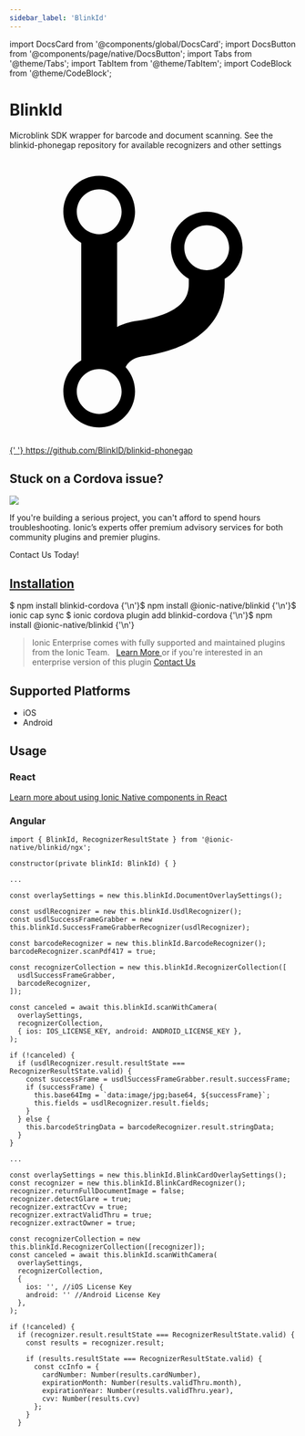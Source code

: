 ```yaml
---
sidebar_label: 'BlinkId'
---
```


import DocsCard from '@components/global/DocsCard';
import DocsButton from '@components/page/native/DocsButton';
import Tabs from '@theme/Tabs';
import TabItem from '@theme/TabItem';
import CodeBlock from '@theme/CodeBlock';

# BlinkId

Microblink SDK wrapper for barcode and document scanning. See the
blinkid-phonegap repository for available recognizers and other settings

<p>
  <a href="https://github.com/BlinkID/blinkid-phonegap" target="_blank" rel="noopener" className="git-link">
    <svg viewBox="0 0 512 512">
      <path d="M416 160c0-35.3-28.7-64-64-64s-64 28.7-64 64c0 23.7 12.9 44.3 32 55.4v8.6c0 19.9-7.8 33.7-25.3 44.9-15.4 9.8-38.1 17.1-67.5 21.5-14 2.1-25.7 6-35.2 10.7V151.4c19.1-11.1 32-31.7 32-55.4 0-35.3-28.7-64-64-64S96 60.7 96 96c0 23.7 12.9 44.3 32 55.4v209.2c-19.1 11.1-32 31.7-32 55.4 0 35.3 28.7 64 64 64s64-28.7 64-64c0-16.6-6.3-31.7-16.7-43.1 1.9-4.9 9.7-16.3 29.4-19.3 38.8-5.8 68.9-15.9 92.3-30.8 36-22.8 55-57 55-98.8v-8.6c19.1-11.1 32-31.7 32-55.4zM160 56c22.1 0 40 17.9 40 40s-17.9 40-40 40-40-17.9-40-40 17.9-40 40-40zm0 400c-22.1 0-40-17.9-40-40s17.9-40 40-40 40 17.9 40 40-17.9 40-40 40zm192-256c-22.1 0-40-17.9-40-40s17.9-40 40-40 40 17.9 40 40-17.9 40-40 40z"></path>
    </svg>{' '}
    https://github.com/BlinkID/blinkid-phonegap
  </a>
</p>

<h2>Stuck on a Cordova issue?</h2>
<DocsCard
  className="cordova-ee-card"
  header="Don't waste precious time on plugin issues."
  href="https://ionicframework.com/sales?product_of_interest=Ionic%20Native"
>
  <div>
    <img src="/docs/icons/native-cordova-bot.png" class="cordova-ee-img" />
    <p>
      If you're building a serious project, you can't afford to spend hours troubleshooting. Ionic’s experts offer
      premium advisory services for both community plugins and premier plugins.
    </p>
    <DocsButton className="native-ee-detail">Contact Us Today!</DocsButton>
  </div>
</DocsCard>

<h2 id="installation">
  <a href="#installation">Installation</a>
</h2>
<Tabs
  groupId="runtime"
  defaultValue="Capacitor"
  values={[
    { value: 'Capacitor', label: 'Capacitor' },
    { value: 'Cordova', label: 'Cordova' },
    { value: 'Enterprise', label: 'Enterprise' },
  ]}
>
  <TabItem value="Capacitor">
    <CodeBlock className="language-shell">
      $ npm install blinkid-cordova {'\n'}$ npm install @ionic-native/blinkid {'\n'}$ ionic cap sync
    </CodeBlock>
  </TabItem>
  <TabItem value="Cordova">
    <CodeBlock className="language-shell">
      $ ionic cordova plugin add blinkid-cordova {'\n'}$ npm install @ionic-native/blinkid {'\n'}
    </CodeBlock>
  </TabItem>
  <TabItem value="Enterprise">
    <blockquote>
      Ionic Enterprise comes with fully supported and maintained plugins from the Ionic Team. &nbsp;
      <a class="btn" href="https://ionic.io/docs/premier-plugins">
        Learn More
      </a> or if you're interested in an enterprise version of this plugin <a
        class="btn"
        href="https://ionicframework.com/sales?product_of_interest=Ionic%20Enterprise%20Engine"
      >
        Contact Us
      </a>
    </blockquote>
  </TabItem>
</Tabs>

## Supported Platforms

- iOS
- Android

## Usage

### React

[Learn more about using Ionic Native components in React](../native-community.md#react)

### Angular

```tsx
import { BlinkId, RecognizerResultState } from '@ionic-native/blinkid/ngx';

constructor(private blinkId: BlinkId) { }

...

const overlaySettings = new this.blinkId.DocumentOverlaySettings();

const usdlRecognizer = new this.blinkId.UsdlRecognizer();
const usdlSuccessFrameGrabber = new this.blinkId.SuccessFrameGrabberRecognizer(usdlRecognizer);

const barcodeRecognizer = new this.blinkId.BarcodeRecognizer();
barcodeRecognizer.scanPdf417 = true;

const recognizerCollection = new this.blinkId.RecognizerCollection([
  usdlSuccessFrameGrabber,
  barcodeRecognizer,
]);

const canceled = await this.blinkId.scanWithCamera(
  overlaySettings,
  recognizerCollection,
  { ios: IOS_LICENSE_KEY, android: ANDROID_LICENSE_KEY },
);

if (!canceled) {
  if (usdlRecognizer.result.resultState === RecognizerResultState.valid) {
    const successFrame = usdlSuccessFrameGrabber.result.successFrame;
    if (successFrame) {
      this.base64Img = `data:image/jpg;base64, ${successFrame}`;
      this.fields = usdlRecognizer.result.fields;
    }
  } else {
    this.barcodeStringData = barcodeRecognizer.result.stringData;
  }
}

...

const overlaySettings = new this.blinkId.BlinkCardOverlaySettings();
const recognizer = new this.blinkId.BlinkCardRecognizer();
recognizer.returnFullDocumentImage = false;
recognizer.detectGlare = true;
recognizer.extractCvv = true;
recognizer.extractValidThru = true;
recognizer.extractOwner = true;

const recognizerCollection = new this.blinkId.RecognizerCollection([recognizer]);
const canceled = await this.blinkId.scanWithCamera(
  overlaySettings,
  recognizerCollection,
  {
    ios: '', //iOS License Key
    android: '' //Android License Key
  },
);

if (!canceled) {
  if (recognizer.result.resultState === RecognizerResultState.valid) {
    const results = recognizer.result;

    if (results.resultState === RecognizerResultState.valid) {
      const ccInfo = {
        cardNumber: Number(results.cardNumber),
        expirationMonth: Number(results.validThru.month),
        expirationYear: Number(results.validThru.year),
        cvv: Number(results.cvv)
      };
    }
  }
```
